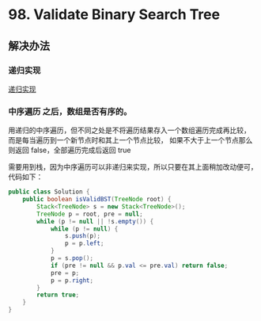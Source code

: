 

# 98. Validate Binary Search Tree


## 解决办法


### 递归实现

[递归实现](/algorithms-demo/src/main/java/space/pankui/leetcode/algorithms/No98_Validate_Binary_Search_Tree.java)

### 中序遍历 之后，数组是否有序的。


用递归的中序遍历，但不同之处是不将遍历结果存入一个数组遍历完成再比较，
而是每当遍历到一个新节点时和其上一个节点比较，
如果不大于上一个节点那么则返回 false，全部遍历完成后返回 true

需要用到栈，因为中序遍历可以非递归来实现，所以只要在其上面稍加改动便可，代码如下：

```java
public class Solution {
    public boolean isValidBST(TreeNode root) {
        Stack<TreeNode> s = new Stack<TreeNode>();
        TreeNode p = root, pre = null;
        while (p != null || !s.empty()) {
            while (p != null) {
                s.push(p);
                p = p.left;
            }
            p = s.pop();
            if (pre != null && p.val <= pre.val) return false;
            pre = p;
            p = p.right;
        }
        return true;
    }
}
```


